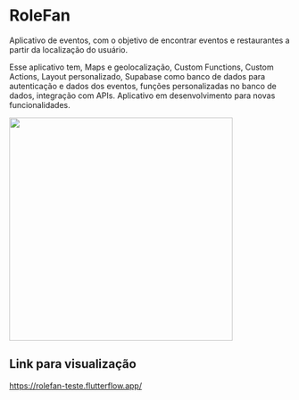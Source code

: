 # RoleFan

Aplicativo de eventos, com o objetivo de encontrar eventos e restaurantes a partir da localização do usuário.

Esse aplicativo tem, Maps e geolocalização, Custom Functions, Custom Actions, Layout personalizado, Supabase como banco de dados para autenticação e dados dos eventos, funções personalizadas no banco de dados, integração com APIs. Aplicativo em desenvolvimento para novas funcionalidades.

<img src="https://github.com/user-attachments/assets/0bf10510-cf6a-4fb5-8e27-7d5ea0b6d5f3" width="400">

## Link para visualização

https://rolefan-teste.flutterflow.app/
